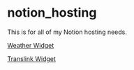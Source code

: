 # notion_hosting

This is for all of my Notion hosting needs.


<a href="https://dedecanada.github.io/notion_hosting/weather-widget">Weather Widget</a>


<a href="https://dedecanada.github.io/notion_hosting/translink-widget">Translink Widget</a>

